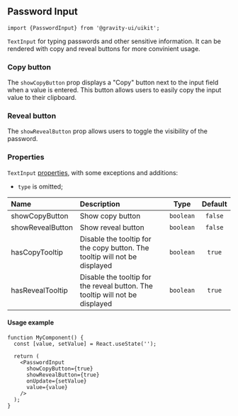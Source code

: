 <!--GITHUB_BLOCK-->

## Password Input

<!--/GITHUB_BLOCK-->

```tsx
import {PasswordInput} from '@gravity-ui/uikit';
```

`TextInput` for typing passwords and other sensitive information. It can be rendered with copy and reveal buttons for more convinient usage.

### Copy button

The `showCopyButton` prop displays a "Copy" button next to the input field when a value is entered. This button allows users to easily copy the input value to their clipboard.

<!--LANDING_BLOCK
<ExampleBlock
    code={` <PasswordInput showCopyButton={true} /> `}
>
  <UIKit.PasswordInput showRevealButton={true}  />
</ExampleBlock>
LANDING_BLOCK-->

### Reveal button

The `showRevealButton` prop allows users to toggle the visibility of the password.

<!--LANDING_BLOCK
<ExampleBlock
    code={` <PasswordInput showRevealButton={true} /> `}
>
  <UIKit.PasswordInput showRevealButton={true}  />
</ExampleBlock>
LANDING_BLOCK-->

### Properties

`TextInput` [properties](https://github.com/gravity-ui/uikit/blob/main/src/components/controls/TextInput/README.md#properties), with some exceptions and additions:

- `type` is omitted;

| Name             | Description                                                                  |   Type    | Default |
| :--------------- | :--------------------------------------------------------------------------- | :-------: | :-----: |
| showCopyButton   | Show copy button                                                             | `boolean` | `false` |
| showRevealButton | Show reveal button                                                           | `boolean` | `false` |
| hasCopyTooltip   | Disable the tooltip for the copy button. The tooltip will not be displayed   | `boolean` | `true`  |
| hasRevealTooltip | Disable the tooltip for the reveal button. The tooltip will not be displayed | `boolean` | `true`  |

<!--GITHUB_BLOCK-->

#### Usage example

```tsx
function MyComponent() {
  const [value, setValue] = React.useState('');

  return (
    <PasswordInput
      showCopyButton={true}
      showRevealButton={true}
      onUpdate={setValue}
      value={value}
    />
  );
}
```

<!--GITHUB_BLOCK-->
